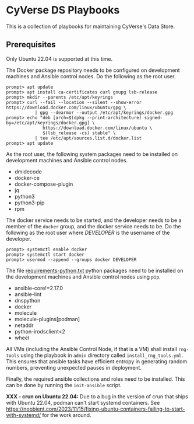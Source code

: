 # CyVerse DS Playbooks

This is a collection of playbooks for maintaining CyVerse's Data Store.

## Prerequisites

Only Ubuntu 22.04 is supported at this time.

The Docker package repository needs to be configured on development machines and Ansible control nodes. Do the following as the root user.

```console
prompt> apt update
prompt> apt install ca-certificates curl gnupg lsb-release
prompt> mkdir --parents /etc/apt/keyrings
prompt> curl --fail --location --silent --show-error https://download.docker.com/linux/ubuntu/gpg \
           | gpg --dearmor --output /etc/apt/keyrings/docker.gpg
prompt> echo "deb [arch=$(dpkg --print-architecture) signed-by=/etc/apt/keyrings/docker.gpg] \
              https://download.docker.com/linux/ubuntu \
              $(lsb_release -cs) stable" \
           | tee /etc/apt/sources.list.d/docker.list
prompt> apt update
```

As the root user, the following system packages need to be installed on development machines and Ansible control nodes.

* dmidecode
* docker-ce
* docker-compose-plugin
* jq
* python3
* python3-pip
* rpm

The docker service needs to be started, and the developer needs to be a member of the `docker` group, and the docker service needs to be. Do the following as the root user where *DEVELOPER* is the username of the developer.

```console
prompt> systemctl enable docker
prompt> systemctl start docker
prompt> usermod --append --groups docker DEVELOPER
```

The file [requirements-python.txt](./requirements-python.txt) python packages need to be installed on the development machines and Ansible control nodes using `pip`.

* ansible-core!=2.17.0
* ansible-lint
* dnspython
* docker
* molecule
* molecule-plugins\[podman\]
* netaddr
* python-irodsclient<2
* wheel


All VMs (including the Ansible Control Node, if that is a VM) shall install `rng-tools` using the playbook in `admin` directory called `install_rng_tools.yml`. This ensures that ansible tasks have efficient entropy in generating random numbers, preventing unexpected pauses in deployment.

Finally, the required ansible collections and roles need to be installed. This can be done by running the `init-ansible` script.

__XXX - crun on Ubuntu 22.04:__ Due to a bug in the version of crun that ships with Ubuntu 22.04, podman can't start systemd containers. See <https://noobient.com/2023/11/15/fixing-ubuntu-containers-failing-to-start-with-systemd/> for the work around.
